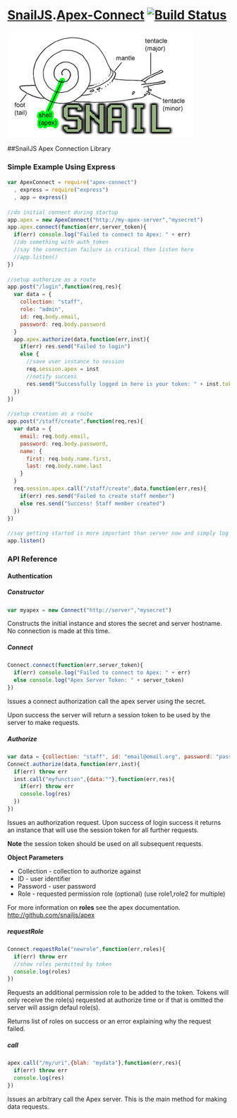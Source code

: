 # [SnailJS](//github.com/snailjs/).[Apex-Connect](//github.com/snailjs/apex-connect/) [![Build Status](https://travis-ci.org/snailjs/apex-connect.png?branch=master)](https://travis-ci.org/snailjs/apex-connect)
![Logo](snail-apex.png)

##SnailJS Apex Connection Library

### Simple Example Using Express

```js
var ApexConnect = require("apex-connect")
  , express = require("express")
  , app = express()

//do initial connect during startup
app.apex = new ApexConnect("http://my-apex-server","mysecret")
app.apex.connect(function(err,server_token){
  if(err) console.log("Failed to connect to Apex: " + err)
  //do something with auth_token
  //say the connection failure is critical then listen here
  //app.listen()
})

//setup authorize as a route
app.post("/login",function(req,res){
  var data = {
    collection: "staff",
    role: "admin",
    id: req.body.email,
    password: req.body.password
  }
  app.apex.authorize(data,function(err,inst){
    if(err) res.send("Failed to login")
    else {
      //save user instance to session
      req.session.apex = inst
      //notify success
      res.send("Successfully logged in here is your token: " + inst.token)
  })
})

//setup creation as a route
app.post("/staff/create",function(req,res){
  var data = {
    email: req.body.email,
    password: req.body.password,
    name: {
      first: req.body.name.first,
      last: req.body.name.last
    }
  }
  req.session.apex.call("/staff/create",data,function(err,res){
    if(err) res.send("Failed to create staff member")
    else res.send("Success! Staff member created")
  })
})

//say getting started is more important than server now and simply log errors
app.listen()
```

### API Reference

#### Authentication

##### Constructor

```js
var myapex = new Connect("http://server","mysecret")
```

Constructs the initial instance and stores the secret and server hostname. No connection
is made at this time.

##### Connect

```js
Connect.connect(function(err,server_token){
  if(err) console.log("Failed to connect to Apex: " + err)
  else console.log("Apex Server Token: " + server_token)
})
```

Issues a connect authorization call the apex server using the secret.

Upon success the server will return a session token to be used by the server to make requests.

##### Authorize

```js
var data = {collection: "staff", id: "email@email.org", password: "pass", role: "admin"}
Connect.authorize(data,function(err,inst){
  if(err) throw err
  inst.call("myfunction",{data:""},function(err,res){
    if(err) throw err
    console.log(res)
  })
})
```

Issues an authorization request. Upon success of login success it returns an instance that will
use the session token for all further requests.

**Note** the session token should be used on all subsequent requests.

**Object Parameters**
 * Collection - collection to authorize against
 * ID - user identifier
 * Password - user password
 * Role - requested permission role (optional) (use role1,role2 for multiple)

For more information on **roles** see the apex documentation. http://github.com/snailjs/apex

##### requestRole

```js
Connect.requestRole("newrole",function(err,roles){
  if(err) throw err
  //show roles permitted by token
  console.log(roles)
})
```

Requests an additional permission role to be added to the token. Tokens will only receive the role(s) requested
at authorize time or if that is omitted the server will assign defaul role(s).

Returns list of roles on success or an error explaining why the request failed.

##### call

```js
apex.call("/my/uri",{blah: "mydata"},function(err,res){
  if(err) throw err
  console.log(res)
})
```

Issues an arbitrary call the Apex server. This is the main method for making data requests.